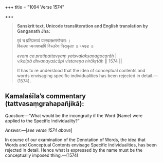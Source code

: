+++
title = "1094 Verse 1574"

+++
> **Sanskrit text, Unicode transliteration and English translation by Ganganath Jha:** 
>
> एवं च प्रतिपत्तव्यं यत्स्वलक्षणगोचराः ।  
> विकल्पा ध्वनयश्चापि विस्तरेण निराकृताः ॥ १५७४ ॥ 
>
> *evaṃ ca pratipattavyaṃ yatsvalakṣaṇagocarāḥ* \|  
> *vikalpā dhvanayaścāpi vistareṇa nirākṛtāḥ* \|\| 1574 \|\| 
>
> It has to re understood that the idea of conceptual contents and words envisaging specific individualities has been rejected in detail.—(1574).



## Kamalaśīla’s commentary (tattvasaṃgrahapañjikā):

*Question*:—“What would be the incongruity if the Word (Name) were applied to the Specific Individuality?”

*Answer*:—[*see verse 1574 above*]

In course of our examination of the Denotation of Words, the idea that Words and Conceptual Contents envisage Specific Individualities, has been rejected in detail. Hence what is expressed by the name must be the conceptually imposed thing.—(1574)


